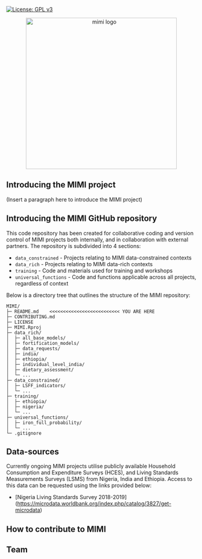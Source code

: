 [![License: GPL v3](https://img.shields.io/badge/License-GPLv3-blue.svg)](https://www.gnu.org/licenses/gpl-3.0)
<p align="center">
<img width=400 alt="mimi logo" src="https://github.com/kmtang/MIMI/assets/90572354/ca7e5489-a584-4721-b583-26e31e1789b0">
</p>

## Introducing the MIMI project
(Insert a paragraph here to introduce the MIMI project)

## Introducing the MIMI GitHub repository

This code repository has been created for collaborative coding and version control of MIMI projects both internally, and in collaboration with external partners. The repository is subdivided into 4 sections:

* `data_constrained` - Projects relating to MIMI data-constrained contexts<br>
* `data_rich` - Projects relating to MIMI data-rich contexts<br>
* `training` - Code and materials used for training and workshops<br>
* `universal_functions` - Code and functions applicable across all projects, regardless of context

Below is a directory tree that outlines the structure of the MIMI repository:
```
MIMI/
├─ README.md    <<<<<<<<<<<<<<<<<<<<<<<<<< YOU ARE HERE
├─ CONTRIBUTING.md
├─ LICENSE
├─ MIMI.Rproj
├─ data_rich/                              
│  ├─ all_base_models/
│  ├─ fortification_models/
│  ├─ data_requests/
│  ├─ india/
│  ├─ ethiopia/
│  ├─ individual_level_india/
│  ├─ dietary_assessment/
│  └─ ...
├─ data_constrained/
│  ├─ LSFF_indicators/
│  └─ ...
├─ training/
│  ├─ ethiopia/
│  ├─ nigeria/
│  └─ ...
├─ universal_functions/
│  ├─ iron_full_probability/
│  └─ ...                                
└─ .gitignore
```

## Data-sources

Currently ongoing MIMI projects utilise publicly available Household Consumption and Expenditure Surveys (HCES), and Living Standards Measurements Surveys (LSMS) from Nigeria, India and Ethiopia. Access to this data can be requested using the links provided below: <br>
* [Nigeria Living Standards Survey 2018-2019] (https://microdata.worldbank.org/index.php/catalog/3827/get-microdata) 

## How to contribute to MIMI

## Team
